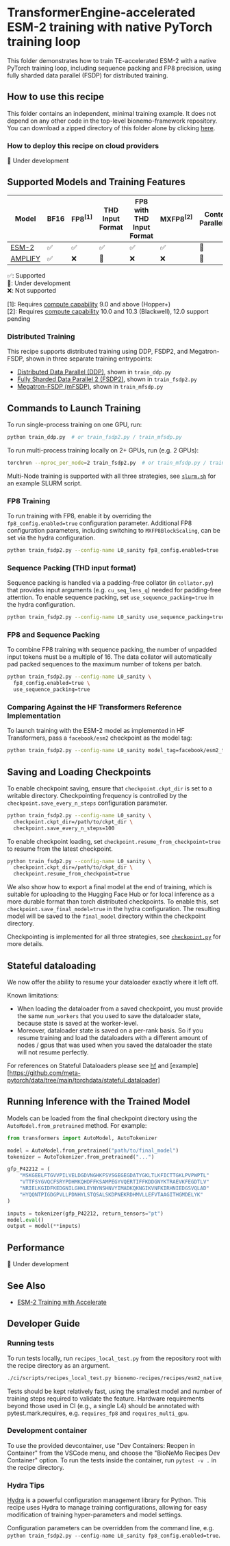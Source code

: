 # TransformerEngine-accelerated ESM-2 training with native PyTorch training loop

This folder demonstrates how to train TE-accelerated ESM-2 with a native PyTorch training loop, including sequence
packing and FP8 precision, using fully sharded data parallel (FSDP) for distributed training.

## How to use this recipe

This folder contains an independent, minimal training example. It does not depend on any other code in the top-level
bionemo-framework repository. You can download a zipped directory of this folder alone by clicking
[here](https://download-directory.github.io?url=https://github.com/NVIDIA/bionemo-framework/tree/main/bionemo-recipes/recipes/esm2_native_te&filename=esm2-native-te).

### How to deploy this recipe on cloud providers

🚧 Under development

## Supported Models and Training Features

| Model                                     | BF16 | FP8<sup>[1]</sup> | THD Input Format | FP8 with THD Input Format | MXFP8<sup>[2]</sup> | Context Parallelism |
| ----------------------------------------- | ---- | ----------------- | ---------------- | ------------------------- | ------------------- | ------------------- |
| [ESM-2](../../models/esm2/README.md)      | ✅   | ✅                | ✅               | ✅                        | ✅                  | 🚧                  |
| [AMPLIFY](../../models/amplify/README.md) | ✅   | ❌                | 🚧               | ❌                        | ❌                  | 🚧                  |

✅: Supported <br/>
🚧: Under development <br/>
❌: Not supported <br/>

\[1\]: Requires [compute capability](https://developer.nvidia.com/cuda-gpus) 9.0 and above (Hopper+) <br/>
\[2\]: Requires [compute capability](https://developer.nvidia.com/cuda-gpus) 10.0 and 10.3 (Blackwell), 12.0 support pending <br/>

### Distributed Training

This recipe supports distributed training using DDP, FSDP2, and Megatron-FSDP, shown in three separate training
entrypoints:

- [Distributed Data Parallel (DDP)](https://docs.pytorch.org/docs/stable/generated/torch.nn.parallel.DistributedDataParallel.html), shown in `train_ddp.py`
- [Fully Sharded Data Parallel 2 (FSDP2)](https://docs.pytorch.org/docs/stable/distributed.fsdp.fully_shard.html), shown in `train_fsdp2.py`
- [Megatron-FSDP (mFSDP)](https://github.com/NVIDIA/Megatron-LM/tree/main/megatron/core/distributed/fsdp/src), shown in `train_mfsdp.py`

## Commands to Launch Training

To run single-process training on one GPU, run:

```bash
python train_ddp.py  # or train_fsdp2.py / train_mfsdp.py
```

To run multi-process training locally on 2+ GPUs, run (e.g. 2 GPUs):

```bash
torchrun --nproc_per_node=2 train_fsdp2.py  # or train_mfsdp.py / train_ddp.py
```

Multi-Node training is supported with all three strategies, see [`slurm.sh`](slurm.sh) for an example SLURM script.

### FP8 Training

To run training with FP8, enable it by overriding the `fp8_config.enabled=true` configuration parameter. Additional FP8
configuration parameters, including switching to `MXFP8BlockScaling`, can be set via the hydra configuration.

```bash
python train_fsdp2.py --config-name L0_sanity fp8_config.enabled=true
```

### Sequence Packing (THD input format)

Sequence packing is handled via a padding-free collator (in `collator.py`) that provides input arguments (e.g.
`cu_seq_lens_q`) needed for padding-free attention. To enable sequence packing, set `use_sequence_packing=true`
in the hydra configuration.

```bash
python train_fsdp2.py --config-name L0_sanity use_sequence_packing=true
```

### FP8 and Sequence Packing

To combine FP8 training with sequence packing, the number of unpadded input tokens must be a multiple of 16. The data
collator will automatically pad packed sequences to the maximum number of tokens per batch.

```bash
python train_fsdp2.py --config-name L0_sanity \
  fp8_config.enabled=true \
  use_sequence_packing=true
```

### Comparing Against the HF Transformers Reference Implementation

To launch training with the ESM-2 model as implemented in HF Transformers, pass a `facebook/esm2` checkpoint as the
model tag:

```bash
python train_fsdp2.py --config-name L0_sanity model_tag=facebook/esm2_t6_8M_UR50D
```

## Saving and Loading Checkpoints

To enable checkpoint saving, ensure that `checkpoint.ckpt_dir` is set to a writable directory. Checkpointing frequency is
controlled by the `checkpoint.save_every_n_steps` configuration parameter.

```bash
python train_fsdp2.py --config-name L0_sanity \
  checkpoint.ckpt_dir=/path/to/ckpt_dir \
  checkpoint.save_every_n_steps=100
```

To enable checkpoint loading, set `checkpoint.resume_from_checkpoint=true` to resume from the latest checkpoint.

```bash
python train_fsdp2.py --config-name L0_sanity \
  checkpoint.ckpt_dir=/path/to/ckpt_dir \
  checkpoint.resume_from_checkpoint=true
```

We also show how to export a final model at the end of training, which is suitable for uploading to the Hugging Face Hub
or for local inference as a more durable format than torch distributed checkpoints. To enable this, set
`checkpoint.save_final_model=true` in the hydra configuration. The resulting model will be saved to the `final_model`
directory within the checkpoint directory.

Checkpointing is implemented for all three strategies, see [`checkpoint.py`](checkpoint.py) for more details.

## Stateful dataloading

We now offer the ability to resume your dataloader exactly where it left off.

Known limitations:

- When loading the dataloader from a saved checkpoint, you must provide the same `num_workers` that you used to save the dataloader state, because state is saved at the worker-level.
- Moreover, dataloader state is saved on a per-rank basis. So if you resume training and load the dataloaders with a different amount of nodes / gpus that was used when you saved the dataloader the state will not resume perfectly.

For references on Stateful Dataloaders please see [hf](https://huggingface.co/docs/datasets/en/stream#save-a-dataset-checkpoint-and-resume-iteration) and [example][https://github.com/meta-pytorch/data/tree/main/torchdata/stateful_dataloader]

## Running Inference with the Trained Model

Models can be loaded from the final checkpoint directory using the `AutoModel.from_pretrained` method. For example:

```python
from transformers import AutoModel, AutoTokenizer

model = AutoModel.from_pretrained("path/to/final_model")
tokenizer = AutoTokenizer.from_pretrained("...")

gfp_P42212 = (
    "MSKGEELFTGVVPILVELDGDVNGHKFSVSGEGEGDATYGKLTLKFICTTGKLPVPWPTL"
    "VTTFSYGVQCFSRYPDHMKQHDFFKSAMPEGYVQERTIFFKDDGNYKTRAEVKFEGDTLV"
    "NRIELKGIDFKEDGNILGHKLEYNYNSHNVYIMADKQKNGIKVNFKIRHNIEDGSVQLAD"
    "HYQQNTPIGDGPVLLPDNHYLSTQSALSKDPNEKRDHMVLLEFVTAAGITHGMDELYK"
)

inputs = tokenizer(gfp_P42212, return_tensors="pt")
model.eval()
output = model(**inputs)
```

## Performance

🚧 Under development

## See Also

- [ESM-2 Training with Accelerate](../esm2_accelerate_te/README.md)

## Developer Guide

### Running tests

To run tests locally, run `recipes_local_test.py` from the repository root with the recipe directory as an argument.

```bash
./ci/scripts/recipes_local_test.py bionemo-recipes/recipes/esm2_native_te/
```

Tests should be kept relatively fast, using the smallest model and number of training steps required to validate the
feature. Hardware requirements beyond those used in CI (e.g., a single L4) should be annotated with
pytest.mark.requires, e.g. `requires_fp8` and `requires_multi_gpu`.

### Development container

To use the provided devcontainer, use "Dev Containers: Reopen in Container" from the VSCode menu, and choose the
"BioNeMo Recipes Dev Container" option. To run the tests inside the container, run `pytest -v .` in the recipe
directory.

### Hydra Tips

[Hydra](https://hydra.cc/) is a powerful configuration management library for Python. This recipe uses Hydra to manage
training configurations, allowing for easy modification of training hyper-parameters and model settings.

Configuration parameters can be overridden from the command line, e.g.
`python train_fsdp2.py --config-name L0_sanity fp8_config.enabled=true`.
